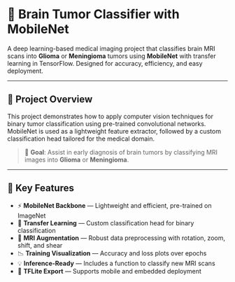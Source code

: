 # 🧠 Brain Tumor Classifier with MobileNet

A deep learning-based medical imaging project that classifies brain MRI scans into **Glioma** or **Meningioma** tumors using **MobileNet** with transfer learning in TensorFlow. Designed for accuracy, efficiency, and easy deployment.

---

## 📌 Project Overview

This project demonstrates how to apply computer vision techniques for binary tumor classification using pre-trained convolutional networks. MobileNet is used as a lightweight feature extractor, followed by a custom classification head tailored for the medical domain.

> 🎯 **Goal**: Assist in early diagnosis of brain tumors by classifying MRI images into **Glioma** or **Meningioma**.

---

## 🚀 Key Features

- ⚡ **MobileNet Backbone** — Lightweight and efficient, pre-trained on ImageNet
- 🔄 **Transfer Learning** — Custom classification head for binary classification
- 🧪 **MRI Augmentation** — Robust data preprocessing with rotation, zoom, shift, and shear
- 📉 **Training Visualization** — Accuracy and loss plots over epochs
- 💡 **Inference-Ready** — Includes a function to classify new MRI scans
- 📱 **TFLite Export** — Supports mobile and embedded deployment
